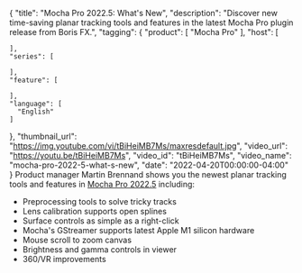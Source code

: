 {
  "title": "Mocha Pro 2022.5: What's New",
  "description": "Discover new time-saving planar tracking tools and features in the latest Mocha Pro plugin release from Boris FX.",
  "tagging": {
    "product": [
      "Mocha Pro"
    ],
    "host": [

    ],
    "series": [

    ],
    "feature": [

    ],
    "language": [
      "English"
    ]
  },
  "thumbnail_url": "https://img.youtube.com/vi/tBiHeiMB7Ms/maxresdefault.jpg",
  "video_url": "https://youtu.be/tBiHeiMB7Ms",
  "video_id": "tBiHeiMB7Ms",
  "video_name": "mocha-pro-2022-5-what-s-new",
  "date": "2022-04-20T00:00:00-04:00"
}
Product manager Martin Brennand shows you the newest planar tracking tools and features in <a href="https://borisfx.com/products/mocha-pro/?collection=mocha-pro&product=mocha-pro" target="_blank">Mocha Pro 2022.5</a> including: 

* Preprocessing tools to solve tricky tracks
* Lens calibration supports open splines
* Surface controls as simple as a right-click
* Mocha's GStreamer supports latest Apple M1 silicon hardware
* Mouse scroll to zoom canvas
* Brightness and gamma controls in viewer
* 360/VR improvements